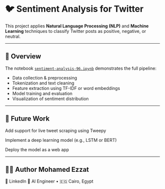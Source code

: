 # 🐦 Sentiment Analysis for Twitter

This project applies **Natural Language Processing (NLP)** and **Machine Learning** techniques to classify Twitter posts as positive, negative, or neutral.

---

## 🚀 Overview
The notebook [`sentiment-analysis-96.ipynb`](./sentiment-analysis-96.ipynb) demonstrates the full pipeline:
- Data collection & preprocessing  
- Tokenization and text cleaning  
- Feature extraction using TF-IDF or word embeddings  
- Model training and evaluation  
- Visualization of sentiment distribution  

---
## 🤖 Future Work

Add support for live tweet scraping using Tweepy

Implement a deep learning model (e.g., LSTM or BERT)

Deploy the model as a web app

---
## 🧑‍💻 Author Mohamed Ezzat
  💼 LinkedIn
  🧠 AI Engineer • 🇪🇬 Cairo, Egypt
